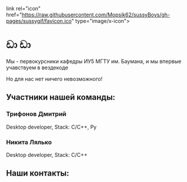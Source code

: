 link rel="icon" href="https://raw.githubusercontent.com/Mopsik62/sussyBoys/gh-pages/sussygif/favicon.ico" type="image/x-icon">
# ඩා ඩා

Мы - первокурсники кафедры ИУ5 МГТУ им. Баумана, и мы впервые
учавствуем в вездекоде

Но для нас нет ничего невозможного!

## Участники нашей команды:

### Трифонов Дмитрий


Desktop developer, Stack: C/C++, Py

### Никита Лялько



Desktop developer, Stack: C/C++

## Наши контакты:

<p><a href="https://vk.com/dj1vs>Дмитрий</a></p>
    
  

